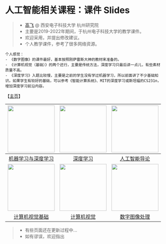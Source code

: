 # 人工智能相关课程：课件 Slides

> - [高飞](http://aiart.live) @ 西安电子科技大学 杭州研究院
> - 主要是2019-2022年期间，于杭州电子科技大学的教学课件。
> - 欢迎采用，并提出修改建议。
> - 个人教学课件，参考了很多网络资源。

``` 
个人感觉：
- 《数字图像》的课件最好，基本按照刚萨雷斯大神的教材来准备的。
- 《计算机视觉（基础）》的两个还行，主要是传统方法，深度学习只最后讲一点儿，有些素材质量不高。
- 《深度学习》入题比较慢，主要是之前的学生没有学过机器学习，所以前面讲了不少基础知识。如果学生有较好的基础，可以参考《智能计算系统》、MIT的深度学习或斯坦福的CS231n，增加深度学习前沿内容。
```

【[主页](https://aiart.live/courses/)】

| <img title="" src="/imgs/mldl.jpg" alt="" height="150"> | <img title="" src="/imgs/dl.jpg" alt="" height="150"> | <img title="" src="/imgs/ai.jpg" alt="" height="150">  |
|:--------------------------------------------------------------:|:------------------------------------------------------------:|:-------------------------------------------------------------:|
| [机器学习与深度学习](https://aiart.live/courses/mldl.html)              | [深度学习](https://aiart.live/courses/dl.html)                   | [人工智能导论](https://aiart.live/courses/i2ai.html)                |
| <img title="" src="/imgs/cvf.jpg" alt="" height="150">  | <img title="" src="/imgs/cv.jpg" alt="" height="150"> | <img title="" src="/imgs/dip.jpg" alt="" height="150"> |
| [计算机视觉基础](https://aiart.live/courses/cvf.html)                 | [计算机视觉](https://aiart.live/courses/cv.html)                  | [数字图像处理](https://aiart.live/courses/dip.html)                 |

> - 有些页面还在更新过程中...
> - 如有谬误，欢迎指出
